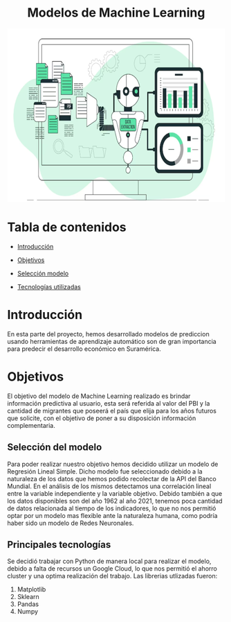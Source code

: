 <h1 align="center"> Modelos de Machine Learning  </h1>

<p align="center">
   <img width="700" height="400" src="Imagenes/portada ML.png">
   </p>


# Tabla de contenidos
* [Introducción](#Introducción)

* [Objetivos](#Objetivos)

* [Selección modelo](#Selección-modelo)

* [Tecnologías utilizadas](#Tecnologías-utilizadas)

# Introducción
En esta parte del proyecto, hemos desarrollado modelos de prediccion usando herramientas de aprendizaje automático son de gran importancia para predecir el desarrollo económico en Suramérica. 

# Objetivos
El objetivo del modelo de Machine Learning realizado es brindar información predictiva al usuario, esta será referida al valor del PBI y la cantidad de migrantes que poseerá el país que elija para los años futuros que solicite, con el objetivo de poner a su disposición información complementaria.
 
 ## Selección del modelo
 Para poder realizar nuestro objetivo hemos decidido utilizar un modelo de Regresión Lineal Simple. Dicho modelo fue seleccionado debido a la naturaleza de los datos que hemos podido recolectar de la API del Banco Mundial. En el análisis de los mismos detectamos una correlación lineal entre la variable independiente y la variable objetivo. Debido también a que los datos disponibles son del año 1962 al año 2021, tenemos poca cantidad de datos relacionada al tiempo de los indicadores, lo que no nos permitió optar  por un modelo mas flexible ante la naturaleza humana, como podría haber sido un modelo de Redes Neuronales.
## Principales tecnologías
Se decidió trabajar con Python de manera local para realizar el modelo, debido a falta de recursos un Google Cloud, lo que nos permitió el ahorro cluster y una optima realización del trabajo.
Las librerias utlizadas fueron:
1. Matplotlib
2. Sklearn
3. Pandas
4. Numpy